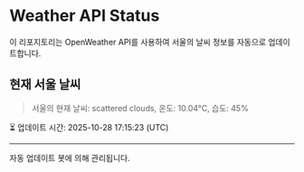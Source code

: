
# Weather API Status

이 리포지토리는 OpenWeather API를 사용하여 서울의 날씨 정보를 자동으로 업데이트합니다.

## 현재 서울 날씨
> 서울의 현재 날씨: scattered clouds, 온도: 10.04°C, 습도: 45%

⏳ 업데이트 시간: 2025-10-28 17:15:23 (UTC)

---
자동 업데이트 봇에 의해 관리됩니다.
